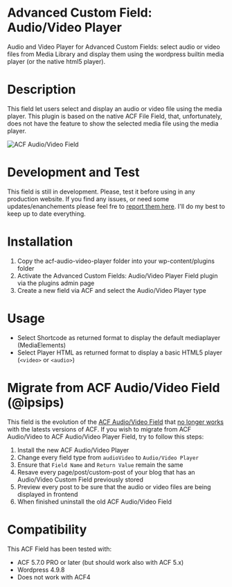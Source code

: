 # Advanced Custom Field: Audio/Video Player
Audio and Video Player for Advanced Custom Fields: select audio or video files from Media Library and display them using the wordpress builtin media player (or the native html5 player). 

# Description
This field let users select and display an audio or video file using the media player.
This plugin is based on the native ACF File Field, that, unfortunately, does not have the feature to show the selected media file using the media player.

![ACF Audio/Video Field](https://github.com/ipsips/acf-audio-video/blob/master/acf-audio-video-screencast.gif)

# Development and Test
This field is still in development.
Please, test it before using in any production website.
If you find any issues, or need some updates/enanchements please feel fre to [report them here](https://github.com/virgo79/acf-audio-video-player/issues). I'll do my best to keep up to date everything.

# Installation
1. Copy the acf-audio-video-player folder into your wp-content/plugins folder
2. Activate the Advanced Custom Fields: Audio/Video Player Field plugin via the plugins admin page
3. Create a new field via ACF and select the Audio/Video Player type

# Usage
- Select Shortcode as returned format to display the default mediaplayer (MediaElements)
- Select Player HTML as returned format to display a basic HTML5 player (`<video>` or `<audio>`)


# Migrate from ACF Audio/Video Field (@ipsips)
This field is the evolution of the [ACF Audio/Video Field](https://github.com/ipsips/acf-audio-video) that [no longer works](https://github.com/ipsips/acf-audio-video/issues) with the latests versions of ACF.
If you wish to migrate from ACF Audio/Video to ACF Audio/Video Player Field, try to follow this steps:
1. Install the new ACF Audio/Video Player
2. Change every field type from `audioVideo` to `Audio/Video Player`
3. Ensure that `Field Name` and `Return Value` remain the same
4. Resave every page/post/custom-post of your blog that has an Audio/Video Custom Field previously stored
5. Preview every post to be sure that the audio or video files are being displayed in frontend
6. When finished uninstall the old ACF Audio/Video Field


# Compatibility
This ACF Field has been tested with:
- ACF 5.7.0 PRO or later (but should work also with ACF 5.x)
- Wordpress 4.9.8
- Does not work with ACF4

